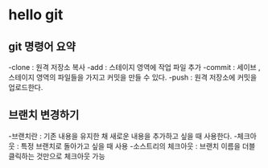 # hello git

## git 명령어 요약


-clone : 원격 저장소 복사
-add : 스테이지 영역에 작업 파일 추가
-commit : 세이브 ,스테이지 영역의 파일들을 가지고 커밋을 만들 수 있다.
-push : 원격 저장소에 커밋을 업로드한다.

## 브랜치 변경하기

-브랜치란 : 기존 내용을 유지한 채 새로운 내용을 추가하고 싶을 때 사용한다.
-체크아웃 : 특정 브랜치로 돌아가고 싶을 때 사용
-소스트리의 체크아웃 : 브랜치 이름을 더블 클릭하는 것만으로 체크아웃 가능